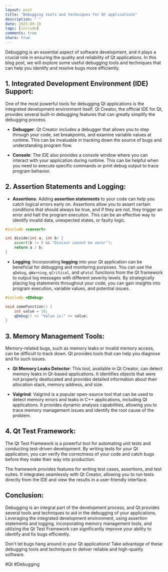 ```yaml
---
layout: post
title: "Debugging tools and techniques for Qt applications"
description: " "
date: 2023-09-18
tags: [include]
comments: true
share: true
---
```


Debugging is an essential aspect of software development, and it plays a crucial role in ensuring the quality and reliability of Qt applications. In this blog post, we will explore some useful debugging tools and techniques that can help you identify and resolve bugs more efficiently.

## 1. Integrated Development Environment (IDE) Support:

One of the most powerful tools for debugging Qt applications is the integrated development environment itself. Qt Creator, the official IDE for Qt, provides several built-in debugging features that can greatly simplify the debugging process.

* **Debugger**: Qt Creator includes a debugger that allows you to step through your code, set breakpoints, and examine variable values at runtime. This can be invaluable in tracking down the source of bugs and understanding program flow.

* **Console**: The IDE also provides a console window where you can interact with your application during runtime. This can be helpful when you need to execute specific commands or print debug output to trace program behavior.

## 2. Assertion Statements and Logging:

* **Assertions**: Adding **assertion statements** to your code can help you catch logical errors early on. Assertions allow you to assert certain conditions that should always be true, and if they are not, they trigger an error and halt the program execution. This can be an effective way to identify invalid data, unexpected states, or faulty logic.

```cpp
#include <cassert>

int divide(int a, int b) {
    assert(b != 0 && "Divisor cannot be zero!");
    return a / b;
}
```

* **Logging**: Incorporating **logging** into your Qt application can be beneficial for debugging and monitoring purposes. You can use the `qDebug`, `qWarning`, `qCritical`, and `qFatal` functions from the Qt framework to output log messages with different severity levels. By strategically placing log statements throughout your code, you can gain insights into program execution, variable values, and potential issues.

```cpp
#include <QDebug>

void someFunction() {
    int value = 10;
    qDebug() << "Value is:" << value;
}
```

## 3. Memory Management Tools:

Memory-related bugs, such as memory leaks or invalid memory access, can be difficult to track down. Qt provides tools that can help you diagnose and fix such issues.

* **Qt Memory Leaks Detector**: This tool, available in Qt Creator, can detect memory leaks in Qt-based applications. It identifies objects that were not properly deallocated and provides detailed information about their allocation stack, memory address, and size.

* **Valgrind**: Valgrind is a popular open-source tool that can be used to detect memory errors and leaks in C++ applications, including Qt applications. It provides dynamic analysis capabilities, allowing you to trace memory management issues and identify the root cause of the problem.

## 4. Qt Test Framework:

The Qt Test Framework is a powerful tool for automating unit tests and conducting test-driven development. By writing tests for your Qt application, you can verify the correctness of your code and catch bugs before they make their way into production.

The framework provides features for writing test cases, assertions, and test suites. It integrates seamlessly with Qt Creator, allowing you to run tests directly from the IDE and view the results in a user-friendly interface.

## Conclusion:

Debugging is an integral part of the development process, and Qt provides several tools and techniques to aid in the debugging of your applications. Leveraging the integrated development environment, using assertion statements and logging, incorporating memory management tools, and utilizing the Qt Test Framework can significantly improve your ability to identify and fix bugs efficiently.

Don't let bugs hang around in your Qt applications! Take advantage of these debugging tools and techniques to deliver reliable and high-quality software.

\#Qt #Debugging